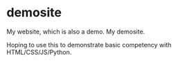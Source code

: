 # demosite
My website, which is also a demo. My demosite.

Hoping to use this to demonstrate basic competency with HTML/CSS/JS/Python.

